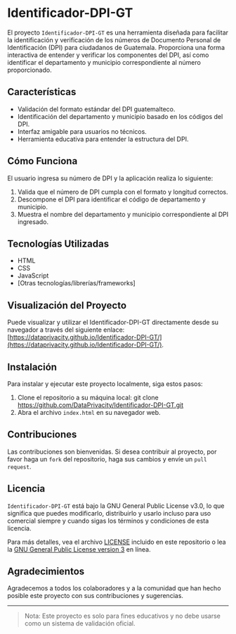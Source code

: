 # Identificador-DPI-GT

El proyecto `Identificador-DPI-GT` es una herramienta diseñada para facilitar la identificación y verificación de los números de Documento Personal de Identificación (DPI) para ciudadanos de Guatemala. Proporciona una forma interactiva de entender y verificar los componentes del DPI, así como identificar el departamento y municipio correspondiente al número proporcionado.

## Características

- Validación del formato estándar del DPI guatemalteco.
- Identificación del departamento y municipio basado en los códigos del DPI.
- Interfaz amigable para usuarios no técnicos.
- Herramienta educativa para entender la estructura del DPI.

## Cómo Funciona

El usuario ingresa su número de DPI y la aplicación realiza lo siguiente:

1. Valida que el número de DPI cumpla con el formato y longitud correctos.
2. Descompone el DPI para identificar el código de departamento y municipio.
3. Muestra el nombre del departamento y municipio correspondiente al DPI ingresado.

## Tecnologías Utilizadas

- HTML
- CSS
- JavaScript
- [Otras tecnologías/librerías/frameworks]

## Visualización del Proyecto

Puede visualizar y utilizar el Identificador-DPI-GT directamente desde su navegador a través del siguiente enlace: [https://dataprivacity.github.io/Identificador-DPI-GT/](https://dataprivacity.github.io/Identificador-DPI-GT/).

## Instalación

Para instalar y ejecutar este proyecto localmente, siga estos pasos:

1. Clone el repositorio a su máquina local: git clone https://github.com/DataPrivacity/Identificador-DPI-GT.git
2. Abra el archivo `index.html` en su navegador web.

## Contribuciones

Las contribuciones son bienvenidas. Si desea contribuir al proyecto, por favor haga un `fork` del repositorio, haga sus cambios y envíe un `pull request`.

## Licencia

`Identificador-DPI-GT` está bajo la GNU General Public License v3.0, lo que significa que puedes modificarlo, distribuirlo y usarlo incluso para uso comercial siempre y cuando sigas los términos y condiciones de esta licencia.

Para más detalles, vea el archivo [LICENSE](LICENSE) incluido en este repositorio o lea la [GNU General Public License version 3](https://www.gnu.org/licenses/gpl-3.0.html) en línea.

## Agradecimientos

Agradecemos a todos los colaboradores y a la comunidad que han hecho posible este proyecto con sus contribuciones y sugerencias.

---

> Nota: Este proyecto es solo para fines educativos y no debe usarse como un sistema de validación oficial.